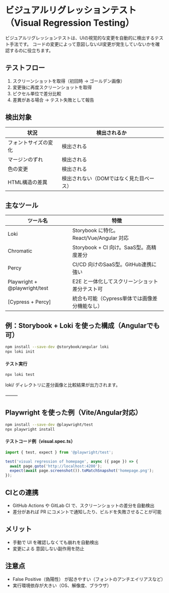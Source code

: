 # ビジュアルリグレッションテスト（Visual Regression Testing）
ビジュアルリグレッションテストは、UIの視覚的な変更を自動的に検出するテスト手法です。
コードの変更によって意図しないUI変更が発生していないかを確認するのに役立ちます。

## テストフロー
1. スクリーンショットを取得（初回時 → ゴールデン画像）
2. 変更後に再度スクリーンショットを取得
3. ピクセル単位で差分比較
4. 差異がある場合 → テスト失敗として報告

## 検出対象

|状況|検出されるか|
|---|---|
|フォントサイズの変化|検出される|
|マージンのずれ|検出される|
|色の変更|検出される|
|HTML構造の差異|検出されない（DOMではなく見た目ベース）|


## 主なツール

|ツール名|特徴|
|---|---|
|Loki|Storybook に特化。React/Vue/Angular 対応|
|Chromatic|Storybook + CI 向け。SaaS型。高精度差分|
|Percy|CI/CD 向けのSaaS型。GitHub連携に強い|
|Playwright + @playwright/test|E2E と一体化してスクリーンショット差分テスト可|
|[Cypress + Percy]|統合も可能（Cypress単体では画像差分機能なし）|



## 例：Storybook + Loki を使った構成（Angularでも可）

```sh
npm install --save-dev @storybook/angular loki
npx loki init
```

#### テスト実行
```sh
npx loki test
```
loki/ ディレクトリに差分画像と比較結果が出力されます。

⸻

## Playwright を使った例（Vite/Angular対応）
```sh
npm install --save-dev @playwright/test
npx playwright install
```
#### テストコード例（visual.spec.ts）
```ts
import { test, expect } from '@playwright/test';

test('visual regression of homepage', async ({ page }) => {
  await page.goto('http://localhost:4200');
  expect(await page.screenshot()).toMatchSnapshot('homepage.png');
});
```

## CIとの連携
- GitHub Actions や GitLab CI で、スクリーンショットの差分を自動検出
- 差分があれば PR にコメントで通知したり、ビルドを失敗させることが可能

## メリット
- 手動で UI を確認しなくても崩れを自動検出
- 変更による 意図しない副作用を防止

## 注意点
- False Positive（偽陽性） が起きやすい（フォントのアンチエイリアスなど）
- 実行環境依存が大きい（OS、解像度、ブラウザ）
